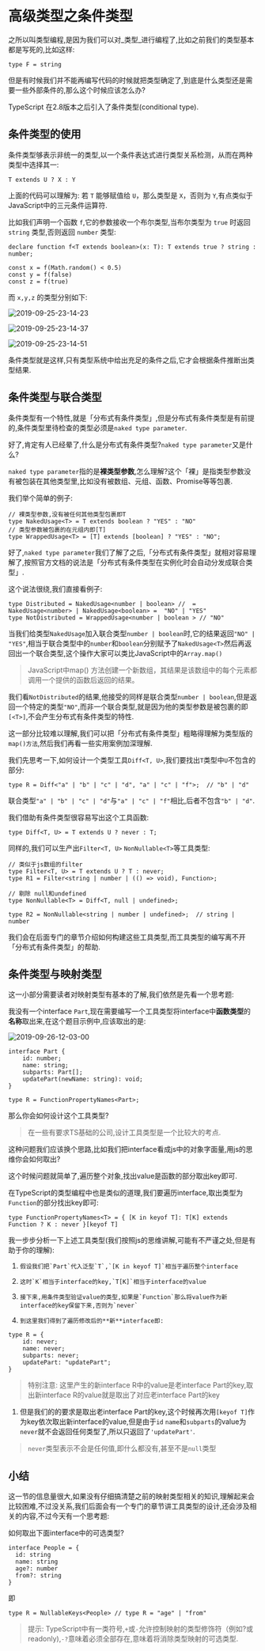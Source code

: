 # 高级类型之条件类型

之所以叫类型编程,是因为我们可以对\_类型\_进行编程了,比如之前我们的类型基本都是写死的,比如这样:

```
type F = string

```

但是有时候我们并不能再编写代码的时候就把类型确定了,到底是什么类型还是需要一些外部条件的,那么这个时候应该怎么办\?

TypeScript 在2.8版本之后引入了条件类型\(conditional type\).

## 条件类型的使用

条件类型够表示非统一的类型,以一个条件表达式进行类型关系检测，从而在两种类型中选择其一:

```
T extends U ? X : Y

```

上面的代码可以理解为: 若 `T` 能够赋值给 `U`，那么类型是 `X`，否则为 `Y`,有点类似于JavaScript中的三元条件运算符.

比如我们声明一个函数 `f`,它的参数接收一个布尔类型,当布尔类型为 `true` 时返回 `string` 类型,否则返回 `number` 类型:

```
declare function f<T extends boolean>(x: T): T extends true ? string : number;

const x = f(Math.random() < 0.5)
const y = f(false)
const z = f(true)

```

而 `x,y,z` 的类型分别如下:

![2019-09-25-23-14-23](https://user-gold-cdn.xitu.io/2019/10/11/16dbb142562f98dd?w=355&h=61&f=png&s=11489)

![2019-09-25-23-14-37](https://user-gold-cdn.xitu.io/2019/10/11/16dbb14257578f5b?w=295&h=68&f=png&s=8648)

![2019-09-25-23-14-51](https://user-gold-cdn.xitu.io/2019/10/11/16dbb142576db052?w=300&h=76&f=png&s=8381)

条件类型就是这样,只有类型系统中给出充足的条件之后,它才会根据条件推断出类型结果.

## 条件类型与联合类型

条件类型有一个特性,就是「分布式有条件类型」,但是分布式有条件类型是有前提的,条件类型里待检查的类型必须是`naked type parameter`.

好了,肯定有人已经晕了,什么是分布式有条件类型\?`naked type parameter`又是什么\?

`naked type parameter`指的是**裸类型参数**,怎么理解\?这个「裸」是指类型参数没有被包装在其他类型里,比如没有被数组、元组、函数、Promise等等包裹.

我们举个简单的例子:

```
// 裸类型参数,没有被任何其他类型包裹即T
type NakedUsage<T> = T extends boolean ? "YES" : "NO"
// 类型参数被包裹的在元组内即[T]
type WrappedUsage<T> = [T] extends [boolean] ? "YES" : "NO";

```

好了,`naked type parameter`我们了解了之后,「分布式有条件类型」就相对容易理解了,按照官方文档的说法是「分布式有条件类型在实例化时会自动分发成联合类型」.

这个说法很绕,我们直接看例子:

```
type Distributed = NakedUsage<number | boolean> //  = NakedUsage<number> | NakedUsage<boolean> =  "NO" | "YES"
type NotDistributed = WrappedUsage<number | boolean > // "NO"

```

当我们给类型`NakedUsage`加入联合类型`number | boolean`时,它的结果返回`"NO" | "YES"`,相当于联合类型中的`number`和`boolean`分别赋予了`NakedUsage<T>`然后再返回出一个联合类型,这个操作大家可以类比JavaScript中的`Array.map()`

> JavaScript中map\(\) 方法创建一个新数组，其结果是该数组中的每个元素都调用一个提供的函数后返回的结果。

我们看`NotDistributed`的结果,他接受的同样是联合类型`number | boolean`,但是返回一个特定的类型`"NO"`,而非一个联合类型,就是因为他的类型参数是被包裹的即`[<T>]`,不会产生分布式有条件类型的特性.

这一部分比较难以理解,我们可以把「分布式有条件类型」粗略得理解为类型版的`map()方法`,然后我们再看一些实用案例加深理解.

我们先思考一下,如何设计一个类型工具`Diff<T, U>`,我们要找出`T`类型中`U`不包含的部分:

```
type R = Diff<"a" | "b" | "c" | "d", "a" | "c" | "f">;  // "b" | "d"

```

联合类型`"a" | "b" | "c" | "d"`与`"a" | "c" | "f"`相比,后者不包含`"b" | "d"`.

我们借助有条件类型很容易写出这个工具函数:

```
type Diff<T, U> = T extends U ? never : T;

```

同样的,我们可以生产出`Filter<T, U>` `NonNullable<T>`等工具类型:

```
// 类似于js数组的filter
type Filter<T, U> = T extends U ? T : never;
type R1 = Filter<string | number | (() => void), Function>;

// 剔除 null和undefined
type NonNullable<T> = Diff<T, null | undefined>;

type R2 = NonNullable<string | number | undefined>;  // string | number

```

我们会在后面专门的章节介绍如何构建这些工具类型,而工具类型的编写离不开「分布式有条件类型」的帮助.

## 条件类型与映射类型

这一小部分需要读者对映射类型有基本的了解,我们依然是先看一个思考题:

我没有一个interface `Part`,现在需要编写一个工具类型将interface中**函数类型**的**名称**取出来,在这个题目示例中,应该取出的是:

![2019-09-26-12-03-00](https://user-gold-cdn.xitu.io/2019/10/11/16dbb1425771bb18?w=416&h=106&f=png&s=13355)

```
interface Part {
    id: number;
    name: string;
    subparts: Part[];
    updatePart(newName: string): void;
}

type R = FunctionPropertyNames<Part>;

```

那么你会如何设计这个工具类型\?

> 在一些有要求TS基础的公司,设计工具类型是一个比较大的考点.

这种问题我们应该换个思路,比如我们把interface看成js中的对象字面量,用js的思维你会如何取出\?

这个时候问题就简单了,遍历整个对象,找出value是函数的部分取出key即可.

在TypeScript的类型编程中也是类似的道理,我们要遍历interface,取出类型为`Function`的部分找出key即可:

```
type FunctionPropertyNames<T> = { [K in keyof T]: T[K] extends Function ? K : never }[keyof T]

```

我一步步分析一下上述工具类型\(我们按照js的思维讲解,可能有不严谨之处,但是有助于你的理解\):

 1.     假设我们把`Part`代入泛型`T`,`[K in keyof T]`相当于遍历整个interface
 2.     这时`K`相当于interface的key,`T[K]`相当于interface的value
 3.     接下来,用条件类型验证value的类型,如果是`Function`那么将value作为新interface的key保留下来,否则为`never`
 4.     到这里我们得到了遍历修改后的**新**interface即:

```
type R = {
    id: never;
    name: never;
    subparts: never;
    updatePart: "updatePart";
}

```

> 特别注意: 这里产生的新interface R中的value是老interface Part的key,取出新interface R的value就是取出了对应老interface Part的key

1.  但是我们的的要求是取出老interface Part的key,这个时候再次用`[keyof T]`作为key依次取出新interface的value,但是由于`id` `name`和`subparts`的value为`never`就不会返回任何类型了,所以只返回了`'updatePart'`.

> `never`类型表示不会是任何值,即什么都没有,甚至不是`null`类型

## 小结

这一节的信息量很大,如果没有仔细搞清楚之前的映射类型相关的知识,理解起来会比较困难,不过没关系,我们后面会有一个专门的章节讲工具类型的设计,还会涉及相关的内容,不过今天有一个思考题:

如何取出下面interface中的可选类型\?

```
interface People = {
  id: string
  name: string
  age?: number
  from?: string
}

```

即

```
type R = NullableKeys<People> // type R = "age" | "from"

```

> 提示: TypeScript中有一类符号,`+`或`-`允许控制映射的类型修饰符（例如\?或readonly\),`-?`意味着必须全部存在,意味着将消除类型映射的可选类型.